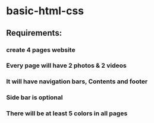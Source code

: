 # basic-html-css

## Requirements:

### create 4 pages website
### Every page will have 2 photos & 2 videos
### It will have navigation bars, Contents and footer
### Side bar is optional
### There will be at least 5 colors in all pages
